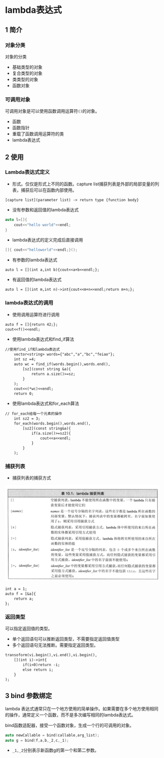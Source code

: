 # lambda表达式


## 1 简介

### 对象分类

对象的分类

* 基础类型的对象
* 复合类型的对象
* 类类型的对象
* 函数对象

### 可调用对象
可调用对象是可以使用函数调用运算符`()`的对象。
* 函数
* 函数指针
* 重载了函数调用运算符的类
* lambda表达式


## 2 使用

### Lambda表达式定义

* 形式。仅仅是形式上不同的函数。capture list捕获列表是外部的局部变量的列表，捕获后可以在函数内部使用。
```
[capture list](parameter list) -> return type {function body}
```

* 没有参数和返回值的lambda表达式
```C++
auto l=[]{
    cout<<"hello world"<<endl;
}
```
* lambda表达式的定义完成后直接调用
```C++
[]{ cout<<"helloworld"<<endl;}();
```
* 有参数的lambda表达式
```
auto l = [](int a,int b){cout<<a+b<<endl;};
```
* 有返回值的lambda表达式

```
auto l = [](int m,int n)->int{cout<<m+n<<endl;return m+n;};
```

### lambda表达式的调用

* 使用调用运算符进行调用
```
auto f = []{return 42;};
cout<<f()<<endl;
```

* 使用lambda表达式和find_if算法

```
//使用find_if和lambda表达式
    vector<string> words={"abc","a","bc","feiao"};
    int sz =4;
    auto wc = find_if(words.begin(),words.end(),
        [sz](const string &a){
            return a.size()>=sz;
        }
    );
    cout<<(*wc)<<endl;
    return 0;
```

* 使用lambda表达式和for_each算法

```
// for_each给每一个元素的操作
    int sz2 = 3;
    for_each(words.begin(),words.end(),
        [sz2](const string&a){
            if(a.size()>=sz2){
                cout<<a<<endl;
            }
        }
    );
```

### 捕获列表
* 捕获列表的捕获方式

![](2021-03-06-14-01-43.png)
```
int a = 1;
auto f = [&a]{
    return a;
};
```
### 返回类型

可以指定返回值的类型。

* 单个返回语句可以推断返回类型，不需要指定返回值类型
* 多个返回语句无法推断。需要指定返回类型。
```
transoform(vi.begin(),vi.end(),vi.begin(),
    [](int i)->int{
        if(i<0)return -i;
        else return i;
    }
);
```

## 3 bind 参数绑定

lambda 表达式通常只在一个地方使用的简单操作。如果需要在多个地方使用相同的操作，通常定义一个函数，而不是多次编写相同的lambda表达式。

bind函数适配器，接受一个函数对象，生成一个行的可调用的对象。
```C++
auto newCallable = bind(callable,arg_list);
auto g = bind(f,a,b,_2,c,_1);
```

* `_1,_2`分别表示新函数g的第一个和第二参数。
